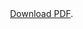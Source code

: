 
<img src="https://media.licdn.com/dms/image/D5622AQFWIreDmpFVWg/feedshare-shrink_800/0/1702941843539?e=1705536000&v=beta&t=Hhwd594PnUd2HeYAVF4GvuUA_zmUjHNDQHZjfU8Qe9Y" alt="" height="auto" width="auto">
<a href="https://infyspringboard.onwingspan.com/public-assets/infosysheadstart/cert/lex_auth_01384266074125107220863_shared/1-836bc87b-39a3-43a2-9732-8959eb0cca65.pdf">Download PDF</a>.</p>
    </embed>
</object>